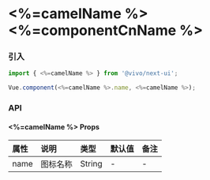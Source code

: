 # <%=camelName %> <%=componentCnName %>

### 引入

```js
import { <%=camelName %> } from '@vivo/next-ui';

Vue.component(<%=camelName %>.name, <%=camelName %>);
```

<template>
  <preview router="<%=componentName %>"></preview>
</template>

### API

#### <%=camelName %> Props

| 属性 | 说明 | 类型 | 默认值 | 备注 |
| :-- | :-- | :-- | :-- | :-- |
| name | 图标名称 | String | - | - |
